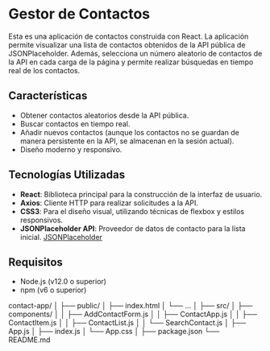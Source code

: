 # Gestor de Contactos

Esta es una aplicación de contactos construida con React. La aplicación permite visualizar una lista de contactos obtenidos de la API pública de JSONPlaceholder. Además, selecciona un número aleatorio de contactos de la API en cada carga de la página y permite realizar búsquedas en tiempo real de los contactos.

## Características

- Obtener contactos aleatorios desde la API pública.
- Buscar contactos en tiempo real.
- Añadir nuevos contactos (aunque los contactos no se guardan de manera persistente en la API, se almacenan en la sesión actual).
- Diseño moderno y responsivo.

## Tecnologías Utilizadas

- **React**: Biblioteca principal para la construcción de la interfaz de usuario.
- **Axios**: Cliente HTTP para realizar solicitudes a la API.
- **CSS3**: Para el diseño visual, utilizando técnicas de flexbox y estilos responsivos.
- **JSONPlaceholder API**: Proveedor de datos de contacto para la lista inicial. [JSONPlaceholder](https://jsonplaceholder.typicode.com/)

## Requisitos

- Node.js (v12.0 o superior)
- npm (v6 o superior)

contact-app/
│
├── public/
│   ├── index.html
│   └── ...
│
├── src/
│   ├── components/
│   │   ├── AddContactForm.js
│   │   ├── ContactApp.js
│   │   ├── ContactItem.js
│   │   ├── ContactList.js
│   │   └── SearchContact.js
│   ├── App.js
│   ├── index.js
│   └── App.css
│
├── package.json
└── README.md



  
